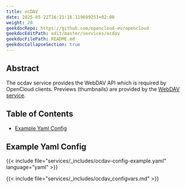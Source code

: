 ```yaml
---
title: ocDAV
date: 2025-05-22T16:21:16.119699251+02:00
weight: 20
geekdocRepo: https://github.com/opencloud-eu/opencloud
geekdocEditPath: edit/master/services/ocdav
geekdocFilePath: README.md
geekdocCollapseSection: true
---
```


<!-- Do not edit this file, it is autogenerated. Edit the service README.md instead -->

## Abstract


The ocdav service provides the WebDAV API which is required by OpenCloud clients. Previews (thumbnails) are provided by the [WebDAV service](../webdav).

## Table of Contents

* [Example Yaml Config](#example-yaml-config)

## Example Yaml Config
&#123;&#123;< include file="services/_includes/ocdav-config-example.yaml"  language="yaml" >&#125;&#125;

&#123;&#123;< include file="services/_includes/ocdav_configvars.md" >&#125;&#125;

